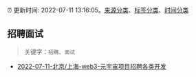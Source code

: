 :alarm_clock: 更新时间: 2022-07-11 13:16:05。[来源分类](../README.md)、[标签分类](../TAGS.md)、[时间分类](../TIMELINE.md)

## 招聘面试


> 关键字：`招聘`、`面试`



- [2022-07-11-北京/上海-web3-元宇宙项目招聘各类开发](https://www.v2ex.com/t/865473) 